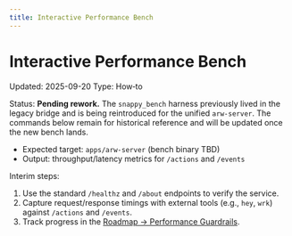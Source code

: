 ```yaml
---
title: Interactive Performance Bench
---
```


# Interactive Performance Bench
Updated: 2025-09-20
Type: How‑to

Status: **Pending rework.** The `snappy_bench` harness previously lived in the legacy
bridge and is being reintroduced for the unified `arw-server`. The commands
below remain for historical reference and will be updated once the new bench
lands.

- Expected target: `apps/arw-server` (bench binary TBD)
- Output: throughput/latency metrics for `/actions` and `/events`

Interim steps:
1. Use the standard `/healthz` and `/about` endpoints to verify the service.
2. Capture request/response timings with external tools (e.g., `hey`, `wrk`)
   against `/actions` and `/events`.
3. Track progress in the [Roadmap → Performance Guardrails](../ROADMAP.md#performance-guardrails).

